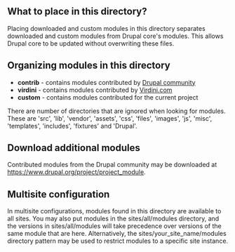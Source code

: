 ## What to place in this directory?

Placing downloaded and custom modules in this directory separates downloaded and
custom modules from Drupal core's modules. This allows Drupal core to be updated
without overwriting these files.

## Organizing modules in this directory

- **contrib** - contains modules contributed by [Drupal community](https://drupal.org)
- **virdini** - contains modules contributed by [Virdini.com](http://virdini.com)
- **custom** - contains modules contributed for the current project

There are number of directories that are ignored when looking for modules. These
are 'src', 'lib', 'vendor', 'assets', 'css', 'files', 'images', 'js', 'misc',
'templates', 'includes', 'fixtures' and 'Drupal'.

## Download additional modules

Contributed modules from the Drupal community may be downloaded at
https://www.drupal.org/project/project_module.

## Multisite configuration

In multisite configurations, modules found in this directory are available to
all sites. You may also put modules in the sites/all/modules directory, and the
versions in sites/all/modules will take precedence over versions of the same
module that are here. Alternatively, the sites/your_site_name/modules directory
pattern may be used to restrict modules to a specific site instance.
